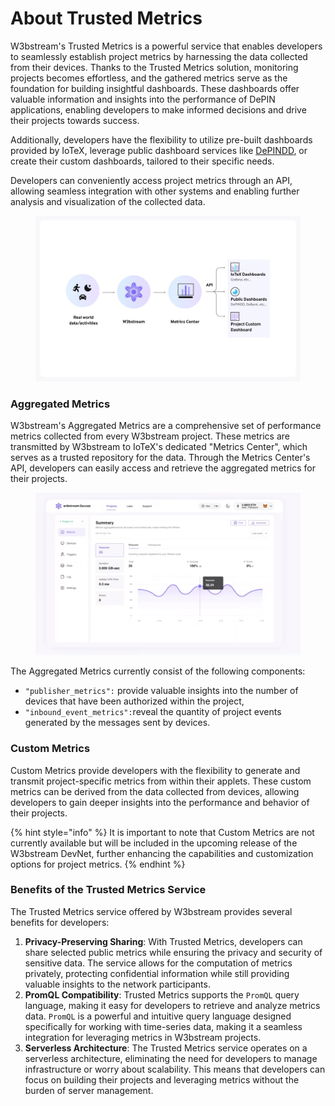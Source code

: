 # About Trusted Metrics

W3bstream's Trusted Metrics is a powerful service that enables developers to seamlessly establish project metrics by harnessing the data collected from their devices. Thanks to the Trusted Metrics solution, monitoring projects becomes effortless, and the gathered metrics serve as the foundation for building insightful dashboards. These dashboards offer valuable information and insights into the performance of DePIN applications, enabling developers to make informed decisions and drive their projects towards success.&#x20;

Additionally, developers have the flexibility to utilize pre-built dashboards provided by IoTeX, leverage public dashboard services like [DePINDD](https://depindd.com/), or create their custom dashboards, tailored to their specific needs.&#x20;

Developers can conveniently access project metrics through an API, allowing seamless integration with other systems and enabling further analysis and visualization of the collected data.

<figure><img src="../.gitbook/assets/img_v2_252d5929-cc31-4fc4-ad20-5c1092bb000h.jpg" alt=""><figcaption></figcaption></figure>

### Aggregated Metrics

W3bstream's Aggregated Metrics are a comprehensive set of performance metrics collected from every W3bstream project. These metrics are transmitted by W3bstream to IoTeX's dedicated "Metrics Center", which serves as a trusted repository for the data. Through the Metrics Center's API, developers can easily access and retrieve the aggregated metrics for their projects.&#x20;

<figure><img src="../.gitbook/assets/image (38).png" alt=""><figcaption></figcaption></figure>

The Aggregated Metrics currently consist of the following components:

* `"publisher_metrics":` provide valuable insights into the number of devices that have been authorized within the project,
* `"inbound_event_metrics":`reveal the quantity of project events generated by the messages sent by devices.&#x20;

### Custom Metrics

Custom Metrics provide developers with the flexibility to generate and transmit project-specific metrics from within their applets. These custom metrics can be derived from the data collected from devices, allowing developers to gain deeper insights into the performance and behavior of their projects.

{% hint style="info" %}
It is important to note that Custom Metrics are not currently available but will be included in the upcoming release of the W3bstream DevNet, further enhancing the capabilities and customization options for project metrics.
{% endhint %}

### Benefits of the Trusted Metrics Service

The Trusted Metrics service offered by W3bstream provides several benefits for developers:

1. **Privacy-Preserving Sharing**: With Trusted Metrics, developers can share selected public metrics while ensuring the privacy and security of sensitive data. The service allows for the computation of metrics privately, protecting confidential information while still providing valuable insights to the network participants.
2. **PromQL Compatibility**: Trusted Metrics supports the `PromQL` query language, making it easy for developers to retrieve and analyze metrics data. `PromQL` is a powerful and intuitive query language designed specifically for working with time-series data, making it a seamless integration for leveraging metrics in W3bstream projects.
3. **Serverless Architecture**: The Trusted Metrics service operates on a serverless architecture, eliminating the need for developers to manage infrastructure or worry about scalability. This means that developers can focus on building their projects and leveraging metrics without the burden of server management.&#x20;
